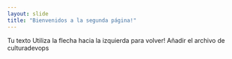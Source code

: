 ```yaml
---
layout: slide
title: "Bienvenidos a la segunda página!"
---
```

Tu texto
Utiliza la flecha hacia la izquierda para volver!
Añadir el archivo de culturadevops
